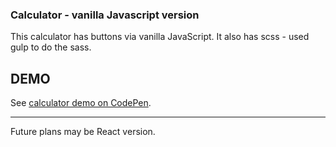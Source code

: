 ### Calculator - vanilla Javascript version
This calculator has buttons via vanilla JavaScript.  It also has scss - used gulp to do the sass.  

## DEMO  
See [calculator demo on CodePen](https://codepen.io/leoraw/pen/ebdzwE).   

----------------------------------
Future plans may be React version.
